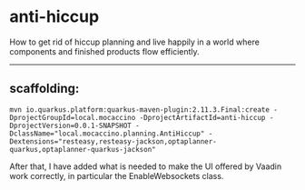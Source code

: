 # anti-hiccup

How to get rid of hiccup planning and live happily in a world where components and finished products flow efficiently.

---

## scaffolding:

```shell
mvn io.quarkus.platform:quarkus-maven-plugin:2.11.3.Final:create -DprojectGroupId=local.mocaccino -DprojectArtifactId=anti-hiccup -DprojectVersion=0.0.1-SNAPSHOT -DclassName="local.mocaccino.planning.AntiHiccup" -Dextensions="resteasy,resteasy-jackson,optaplanner-quarkus,optaplanner-quarkus-jackson"
```

After that, I have added what is needed to make the UI offered by Vaadin work correctly, in particular the EnableWebsockets class.
